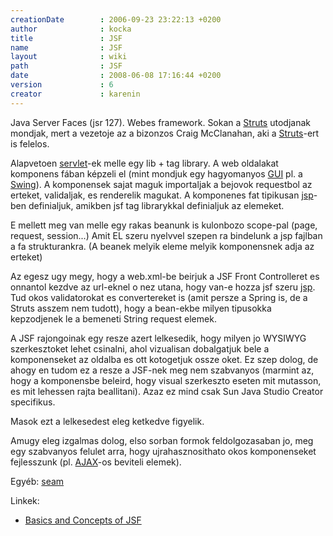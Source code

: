 ```yaml
---
creationDate        : 2006-09-23 23:22:13 +0200 
author              : kocka 
title               : JSF 
name                : JSF 
layout              : wiki 
path                : JSF 
date                : 2008-06-08 17:16:44 +0200 
version             : 6 
creator             : karenin 
---
```

Java Server Faces (jsr 127). Webes framework. Sokan a [Struts](struts.html) utodjanak mondjak, mert a vezetoje az a bizonzos Craig McClanahan, aki a [Struts](struts.html)-ert is felelos.

Alapvetoen [servlet](servlet.html)-ek melle egy lib + tag library. A web oldalakat  komponens fában képzeli el (mint mondjuk egy hagyomanyos [GUI](gui.html) pl. a [Swing](Swing.html)). A komponensek sajat maguk importaljak a bejovok requestbol az erteket, validaljak, es renderelik magukat. A komponenes fat tipikusan [jsp](JSP.html)-ben definialjuk, amikben jsf tag librarykkal definialjuk az elemeket.

E mellett meg van melle egy rakas beanunk is kulonbozo scope-pal (page, request, session...) Amit EL szeru nyelvvel szepen ra bindelunk a jsp fajlban a fa strukturankra. (A beanek melyik eleme melyik komponensnek adja az erteket)

Az egesz ugy megy, hogy a web.xml-be beirjuk a JSF Front Controlleret es onnantol kezdve az url-eknel o nez utana, hogy van-e hozza jsf szeru [jsp](JSP.html). Tud okos validatorokat es convertereket is (amit persze a Spring is, de a Struts asszem nem tudott), hogy a bean-ekbe milyen tipusokka kepzodjenek le a bemeneti String request elemek.

A JSF rajongoinak egy resze azert lelkesedik, hogy milyen jo WYSIWYG szerkesztoket lehet csinalni, ahol vizualisan dobalgatjuk bele a komponenseket az oldalba es ott kotogetjuk ossze oket. Ez szep dolog, de ahogy en tudom ez a resze a JSF-nek meg nem szabvanyos (marmint az, hogy a komponensbe beleird, hogy visual szerkeszto eseten mit mutasson,  es mit lehessen rajta beallitani). Azaz ez mind csak Sun Java Studio Creator specifikus. 

Masok ezt a lelkesedest eleg ketkedve figyelik.

Amugy eleg izgalmas dolog, elso sorban formok feldolgozasaban jo, meg egy szabvanyos felulet arra, hogy ujrahasznosithato okos komponenseket fejlesszunk (pl. [AJAX](ajax.html)-os beviteli elemek).

Egyéb: [seam](Missing.html)

Linkek:

*   [Basics and Concepts of JSF](http://parleys.com/display/PARLEYS/Basics+and+Concepts+of+JSF?showComments=true)


